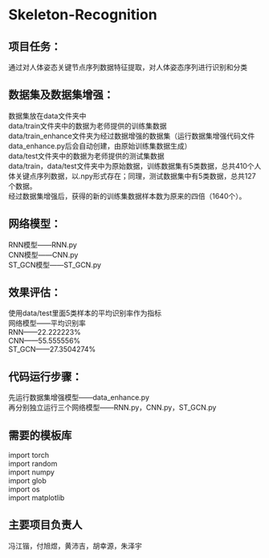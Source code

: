 # Skeleton-Recognition
## 项目任务：
通过对人体姿态关键节点序列数据特征提取，对人体姿态序列进行识别和分类

## 数据集及数据集增强：
数据集放在data文件夹中  
data/train文件夹中的数据为老师提供的训练集数据  
data/train_enhance文件夹为经过数据增强的数据集（运行数据集增强代码文件data_enhance.py后会自动创建，由原始训练集数据生成）  
data/test文件夹中的数据为老师提供的测试集数据  
data/train，data/test文件夹中为原始数据，训练数据集有5类数据，总共410个人体关键点序列数据，以.npy形式存在；同理，测试数据集中有5类数据，总共127个数据。  
经过数据集增强后，获得的新的训练集数据样本数为原来的四倍（1640个）。  

## 网络模型：  
RNN模型——RNN.py  
CNN模型——CNN.py  
ST_GCN模型——ST_GCN.py  

## 效果评估：
使用data/test里面5类样本的平均识别率作为指标  
网络模型——平均识别率  
RNN——22.222223%  
CNN——55.555556%  
ST_GCN——27.3504274%  

## 代码运行步骤：  
先运行数据集增强模型——data_enhance.py  
再分别独立运行三个网络模型——RNN.py，CNN.py，ST_GCN.py  


## 需要的模板库
 import torch  
 import random  
 import numpy  
 import glob  
 import os  
 import matplotlib  

## 主要项目负责人  
冯江锴，付旭煜，黄沛吉，胡幸源，朱泽宇
